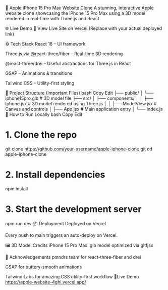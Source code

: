 🍎 Apple iPhone 15 Pro Max Website Clone
A stunning, interactive Apple website clone showcasing the iPhone 15 Pro Max using a 3D model rendered in real-time with Three.js and React.

🌐 Live Demo
🔗 View Live Site on Vercel
(Replace with your actual deployed link)

⚙️ Tech Stack
React 18 – UI framework

Three.js via @react-three/fiber – Real-time 3D rendering

@react-three/drei – Useful abstractions for Three.js in React

GSAP – Animations & transitions

Tailwind CSS – Utility-first styling

📁 Project Structure (Important Files)
bash
Copy
Edit
├── public/
│   └── iphone15pro.glb        # 3D model file
├── src/
│   ├── components/
│   │   ├── Iphone.jsx         # 3D model rendered using Three.js
│   │   ├── ModelView.jsx      # Canvas and controls
│   ├── App.jsx                # Main application entry
│   └── index.js
🚀 How to Run Locally
bash
Copy
Edit
# 1. Clone the repo
git clone https://github.com/your-username/apple-iphone-clone.git
cd apple-iphone-clone

# 2. Install dependencies
npm install

# 3. Start the development server
npm run dev
📦 Deployment
Deployed on Vercel

Every push to main triggers an auto-deploy on Vercel.

🖼️ 3D Model Credits
iPhone 15 Pro Max .glb model optimized via gltfjsx

🙌 Acknowledgements
pmndrs team for react-three-fiber and drei

GSAP for buttery-smooth animations

Tailwind Labs for amazing CSS utility-first workflow
🔗Live Demo
https://apple-website-4ghi.vercel.app/
